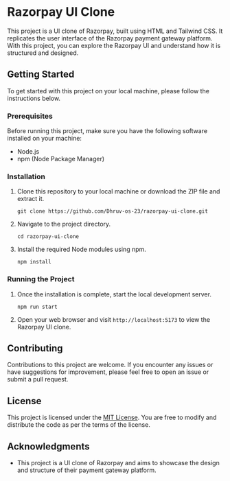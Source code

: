 # Razorpay UI Clone

This project is a UI clone of Razorpay, built using HTML and Tailwind CSS. It replicates the user interface of the Razorpay payment gateway platform. With this project, you can explore the Razorpay UI and understand how it is structured and designed.

## Getting Started

To get started with this project on your local machine, please follow the instructions below.

### Prerequisites

Before running this project, make sure you have the following software installed on your machine:

- Node.js
- npm (Node Package Manager)

### Installation

1. Clone this repository to your local machine or download the ZIP file and extract it.
   ```
   git clone https://github.com/Dhruv-os-23/razorpay-ui-clone.git
   ```

2. Navigate to the project directory.
   ```
   cd razorpay-ui-clone
   ```

3. Install the required Node modules using npm.
   ```
   npm install
   ```

### Running the Project

1. Once the installation is complete, start the local development server.
   ```
   npm run start
   ```

2. Open your web browser and visit `http://localhost:5173` to view the Razorpay UI clone.

## Contributing

Contributions to this project are welcome. If you encounter any issues or have suggestions for improvement, please feel free to open an issue or submit a pull request.

## License

This project is licensed under the [MIT License](LICENSE). You are free to modify and distribute the code as per the terms of the license.

## Acknowledgments

- This project is a UI clone of Razorpay and aims to showcase the design and structure of their payment gateway platform.
